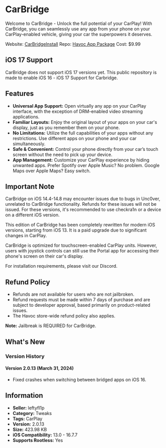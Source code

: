 # CarBridge

Welcome to CarBridge - Unlock the full potential of your CarPlay! With CarBridge, you can seamlessly use any app from your phone on your CarPlay-enabled vehicle, giving your car the superpowers it deserves.

Website: [CarBridgeInstall](https://carbridgeinstall.com/)
Repo: [Havoc App Package](https://havoc.app/package/carbridge)
Cost: $9.99

## iOS 17 Support

CarBridge does not support iOS 17 versions yet. This public repository is made to enable iOS 16 - iOS 17 Support for Carbridge.

## Features

- **Universal App Support:** Open virtually any app on your CarPlay interface, with the exception of DRM-enabled video streaming applications.
- **Familiar Layouts:** Enjoy the original layout of your apps on your car's display, just as you remember them on your phone.
- **No Limitations:** Utilize the full capabilities of your apps without any restrictions. Use different apps on your phone and your car simultaneously.
- **Safe & Convenient:** Control your phone directly from your car’s touch screen without the need to pick up your device.
- **App Management:** Customize your CarPlay experience by hiding unwanted apps. Prefer Spotify over Apple Music? No problem. Google Maps over Apple Maps? Easy switch.

## Important Note

CarBridge on iOS 14.4-14.8 may encounter issues due to bugs in Unc0ver, unrelated to CarBridge functionality. Refunds for these issues will not be issued. For these versions, it's recommended to use checkra1n or a device on a different iOS version.

This edition of CarBridge has been completely rewritten for modern iOS versions, starting from iOS 13. It is a paid upgrade due to significant changes in CarPlay.

CarBridge is optimized for touchscreen-enabled CarPlay units. However, users with joystick controls can still use the Portal app for accessing their phone's screen on their car's display.

For installation requirements, please visit our Discord.

## Refund Policy

- Refunds are not available for users who are not jailbroken.
- Refund requests must be made within 7 days of purchase and are subject to developer approval, based primarily on product-related issues.
- The Havoc store-wide refund policy also applies.

**Note:** Jailbreak is REQUIRED for CarBridge.

## What's New

### Version History

#### Version 2.0.13 (March 31, 2024)

- Fixed crashes when switching between bridged apps on iOS 16.

## Information

- **Seller:** leftyfl1p
- **Category:** Tweaks
- **Tags:** CarPlay
- **Version:** 2.0.13
- **Size:** 423.98 KB
- **iOS Compatibility:** 13.0 - 16.7.7
- **Supports Rootless:** Yes
